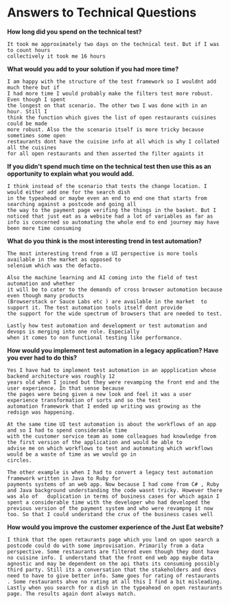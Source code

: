 # Answers to Technical Questions

**How long did you spend on the technical test?**

    It took me approximately two days on the technical test. But if I was to count hours 
    collectively it took me 16 hours 
    
**What would you add to your solution if you had more time?**
    
    I am happy with the structure of the test framework so I wouldnt add much there but if 
    I had more time I would probably make the filters test more robust. Even though I spent
    the longest on that scenario. The other two I was done with in an hour. Still I 
    think the function which gives the list of open restaurants cuisines could be made
    more robust. Also the the scenario itself is more tricky because sometimes some open
    restaurants dont have the cuisine info at all which is why I collated all the cuisines
    for all open restaurants and then asserted the filter againts it

    
**If you didn't spend much time on the technical test then use this as an opportunity to explain what you would add.**
  
    I think instead of the scenario that tests the change location. I would either add one for the search dish 
    in the typeahead or maybe even an end to end one that starts from searching against a postcode and going all
    the way to the payment page verifing the things in the basket. But I noticed that just eat as a website had a lot of variables as far as info is concerned so automating the whole end to end journey may have been more time consuming 
  
**What do you think is the most interesting trend in test automation?**

    The most interesting trend from a UI perspective is more tools available in the market as opposed to 
    selenium which was the defacto.
    
    Also the machine learning and AI coming into the field of test automation and whether
    it will be to cater to the demands of cross browser automation because even though many products 
    (Browserstack or Sauce Labs etc ) are available in the market  to support it. The test automation tools itself dont provide 
    the support for the wide spectrum of browsers that are needed to test.
    
    Lastly how test automation and development or test automation and devops is merging into one role. Especially
    when it comes to non functional testing like performance.
    
  
**How would you implement test automation in a legacy application? Have you ever had to do this?**
  
    Yes I have had to implement test automation in an appplication whose backend architecture was roughly 12
    years old when I joined but they were revamping the front end and the user experience. In that sense because 
    the pages were being given a new look and feel it was a user experience transformation of sorts and so the test
    automation framework that I ended up writing was growing as the redsign was happening. 
    
    At the same time UI test automation is about the workflows of an app and so I had to spend considerable time 
    with the customer service team as some colleagues had knowledge from the first version of the application and would be able to 
    advise me on which workflows to test and automating which workflows would be a waste of time as we would go in 
    circles.
    
    The other example is when I had to convert a legacy test automation framework written in Java to Ruby for 
    payments systems of an web app. Now because I had come from C# , Ruby and Java background understanding the code wasnt tricky. However there was alo of   duplication in terms of business cases for which again I spent a considerable time with the developer who had developed the previous version of the payment system and who were revampng it now too. So that I could understand the crux of the business cases well
    
    
**How would you improve the customer experience of the Just Eat website?**

    I think that the open retaurants page which you land on upon search a postcode could do with some improvisation. Primarily from a data perspective. Some restaurants are filtered even though they dont have no cuisine info. I understand that the front end web app maybe data agnostic and may be dependent on the api thats its consuming possibly third party. Still its a conversation that the stakeholders and devs need to have to give better info. Same goes for rating of restaurants . Some restaurants ahve no rating at all this I find a bit misleading. Lastly when you search for a dish in the typeahead on open restaurants page. The results again dont always match.
